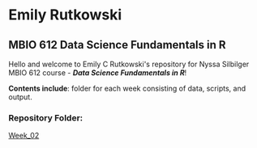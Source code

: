 # Emily Rutkowski
## MBIO 612 Data Science Fundamentals in R
Hello and welcome to Emily C Rutkowski's repository for 
Nyssa Silbilger MBIO 612 course - **_Data Science Fundamentals in R_**! 

**Contents include**: 
folder for each week consisting of data, scripts, and output.

### Repository Folder:
[Week_02](https://github.com/OCN-682-UH/Rutkowski/tree/main/Week_02)
